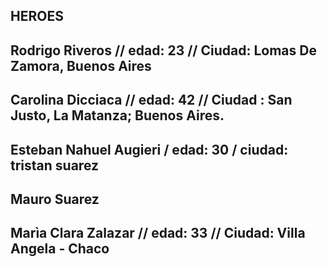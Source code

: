 ## HEROES
## Rodrigo Riveros // edad: 23 // Ciudad: Lomas De Zamora, Buenos Aires
## Carolina Dicciaca // edad: 42 // Ciudad : San Justo, La Matanza; Buenos Aires.
## Esteban Nahuel Augieri / edad:  30 / ciudad: tristan suarez
## Mauro Suarez
## Marìa Clara Zalazar // edad: 33 // Ciudad: Villa Angela - Chaco